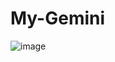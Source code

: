 # My-Gemini
 
![image](https://github.com/user-attachments/assets/66672d02-6220-4a2e-a150-f8fdb920499c)
